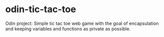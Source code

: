 # odin-tic-tac-toe
Odin project: Simple tic tac toe web game with the goal of encapsulation and keeping variables and functions as private as possible.
